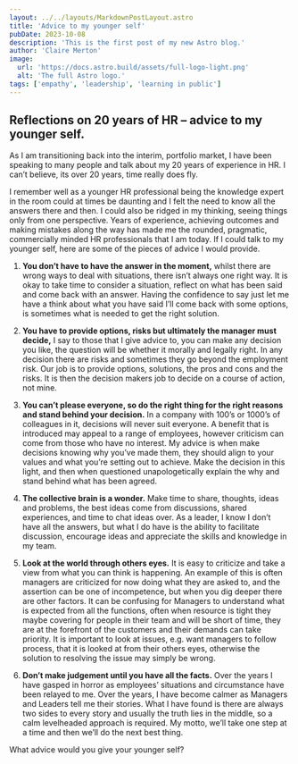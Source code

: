 ```yaml
---
layout: ../../layouts/MarkdownPostLayout.astro
title: 'Advice to my younger self'
pubDate: 2023-10-08
description: 'This is the first post of my new Astro blog.'
author: 'Claire Merton'
image:
  url: 'https://docs.astro.build/assets/full-logo-light.png'
  alt: 'The full Astro logo.'
tags: ['empathy', 'leadership', 'learning in public']
---
```


## Reflections on 20 years of HR – advice to my younger self.

As I am transitioning back into the interim, portfolio market, I have been speaking to many people and talk about my 20 years of experience in HR. I can’t believe, its over 20 years, time really does fly.

I remember well as a younger HR professional being the knowledge expert in the room could at times be daunting and I felt the need to know all the answers there and then. I could also be ridged in my thinking, seeing things only from one perspective. Years of experience, achieving outcomes and making mistakes along the way has made me the rounded, pragmatic, commercially minded HR professionals that I am today. If I could talk to my younger self, here are some of the pieces of advice I would provide.

1. **You don’t have to have the answer in the moment,** whilst there are wrong ways to deal with situations, there isn’t always one right way. It is okay to take time to consider a situation, reflect on what has been said and come back with an answer. Having the confidence to say just let me have a think about what you have said I’ll come back with some options, is sometimes what is needed to get the right solution.

2. **You have to provide options, risks but ultimately the manager must decide,** I say to those that I give advice to, you can make any decision you like, the question will be whether it morally and legally right. In any decision there are risks and sometimes they go beyond the employment risk. Our job is to provide options, solutions, the pros and cons and the risks. It is then the decision makers job to decide on a course of action, not mine.

3. **You can’t please everyone, so do the right thing for the right reasons and stand behind your decision.** In a company with 100’s or 1000’s of colleagues in it, decisions will never suit everyone. A benefit that is introduced may appeal to a range of employees, however criticism can come from those who have no interest. My advice is when make decisions knowing why you’ve made them, they should align to your values and what you’re setting out to achieve. Make the decision in this light, and then when questioned unapologetically explain the why and stand behind what has been agreed.

4. **The collective brain is a wonder.** Make time to share, thoughts, ideas and problems, the best ideas come from discussions, shared experiences, and time to chat ideas over. As a leader, I know I don’t have all the answers, but what I do have is the ability to facilitate discussion, encourage ideas and appreciate the skills and knowledge in my team.

5. **Look at the world through others eyes.** It is easy to criticize and take a view from what you can think is happening. An example of this is often managers are criticized for now doing what they are asked to, and the assertion can be one of incompetence, but when you dig deeper there are other factors. It can be confusing for Managers to understand what is expected from all the functions, often when resource is tight they maybe covering for people in their team and will be short of time, they are at the forefront of the customers and their demands can take priority. It is important to look at issues, e.g. want managers to follow process, that it is looked at from their others eyes, otherwise the solution to resolving the issue may simply be wrong.

6. **Don’t make judgement until you have all the facts.** Over the years I have gasped in horror as employees’ situations and circumstance have been relayed to me. Over the years, I have become calmer as Managers and Leaders tell me their stories. What I have found is there are always two sides to every story and usually the truth lies in the middle, so a calm levelheaded approach is required. My motto, we’ll take one step at a time and then we’ll do the next best thing.

What advice would you give your younger self?
